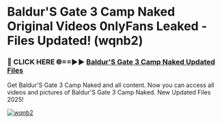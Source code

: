 # Baldur'S Gate 3 Camp Naked Original Videos 0nlyFans Leaked - Files Updated! (wqnb2)

<h3>🔴 CLICK HERE 🌐==►► <a href="https://tinyurl.com/up5wt9bj" rel="nofollow">Baldur'S Gate 3 Camp Naked Updated Files</a></h3>

Get Baldur'S Gate 3 Camp Naked and all content. Now you can access all videos and pictures of Baldur'S Gate 3 Camp Naked. New Updated Files 2025!

[![wqnb2](https://i.imgur.com/ABiUzMV.gif)](https://tinyurl.com/up5wt9bj)
